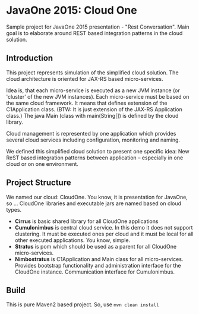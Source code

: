# JavaOne 2015: Cloud One

Sample project for JavaOne 2015 presentation - "Rest Conversation". Main goal is to elaborate around REST based integration patterns in the cloud solution.

## Introduction

This project represents simulation of the simplified cloud solution. The cloud architecture is oriented for JAX-RS based micro-services. 

Idea is, that each micro-service is executed as a new JVM instance (or 'cluster' of the new JVM instances). Each micro-service must be based on the same cloud framework. It means that defines extension of the C1Application class. (BTW: It is just extension of the JAX-RS Application class.) The java Main (class with main(String[]) is defined by the cloud library. 

Cloud management is represented by one application which provides several cloud services including configuration, monitoring and naming. 

We defined this simplified cloud solution to present one specific idea: New ReST based integration patterns between application – especially in one cloud or on one environment. 

## Project Structure

We named our cloud: CloudOne. You know, it is presentation for JavaOne, so …
CloudOne libraries and executable jars are named based on cloud types.

- **Cirrus** is basic shared library for all CloudOne applications
- **Cumulonimbus** is central cloud service. In this demo it does not support clustering. It must be executed ones per cloud and it must be local for all other executed applications. You know, simple.
- **Stratus** is pom which should be used as a parent for all CloudOne micro-services.
- **Nimbostratus** is C1Application and Main class for all micro-services. Provides bootstrap functionality and administration interface for the CloudOne instance. Communication interface for Cumulonimbus.

## Build

This is pure Maven2 based project. So, use ```mvn clean install```
